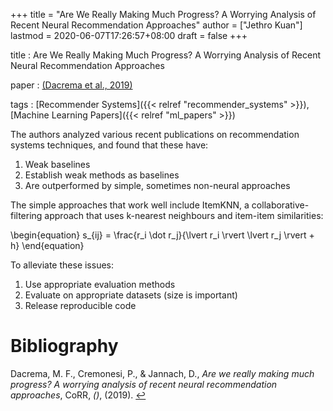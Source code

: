 +++
title = "Are We Really Making Much Progress? A Worrying Analysis of Recent Neural Recommendation Approaches"
author = ["Jethro Kuan"]
lastmod = 2020-06-07T17:26:57+08:00
draft = false
+++

title
: Are We Really Making Much Progress? A Worrying Analysis of
Recent Neural Recommendation Approaches

paper
: <a id="d3cb4e95df75aa1a78534232726eadd6" href="#dacrema19_are_we_reall_makin_much_progr">(Dacrema et al., 2019)</a>

tags
: [Recommender Systems]({{< relref "recommender_systems" >}}), [Machine Learning Papers]({{< relref "ml_papers" >}})

The authors analyzed various recent publications on recommendation
systems techniques, and found that these have:

1.  Weak baselines
2.  Establish weak methods as baselines
3.  Are outperformed by simple, sometimes non-neural approaches

The simple approaches that work well include ItemKNN, a
collaborative-filtering approach that uses k-nearest neighbours and
item-item similarities:

\begin{equation}
s\_{ij} = \frac{r_i \dot r_j}{\lvert r_i \rvert \lvert r_j \rvert + h}
\end{equation}

To alleviate these issues:

1.  Use appropriate evaluation methods
2.  Evaluate on appropriate datasets (size is important)
3.  Release reproducible code

# Bibliography

<a id="dacrema19_are_we_reall_makin_much_progr" target="_blank">Dacrema, M. F., Cremonesi, P., & Jannach, D., _Are we really making much progress? A worrying analysis of recent neural recommendation approaches_, CoRR, _()_, (2019). </a> [↩](#d3cb4e95df75aa1a78534232726eadd6)
